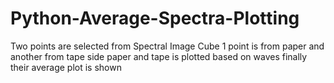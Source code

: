 # Python-Average-Spectra-Plotting
Two points are selected from Spectral Image Cube
1 point is from paper and another from tape side
paper and tape is plotted based on waves 
finally their average plot is shown
